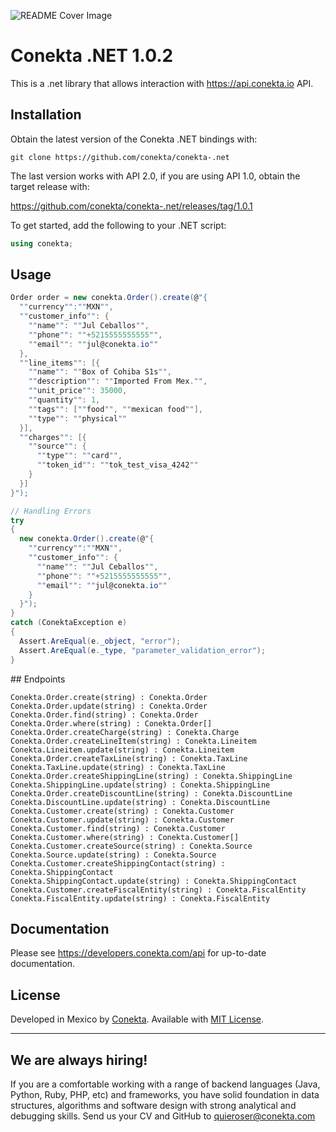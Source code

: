 ![README Cover Image](readme_cover.png)

# Conekta .NET 1.0.2

This is a .net library that allows interaction with https://api.conekta.io API.

## Installation

Obtain the latest version of the Conekta .NET bindings with:

    git clone https://github.com/conekta/conekta-.net

The last version works with API 2.0, if you are using API 1.0, obtain the target release with:

https://github.com/conekta/conekta-.net/releases/tag/1.0.1

To get started, add the following to your .NET script:

```csharp
using conekta;
```


## Usage

```csharp
Order order = new conekta.Order().create(@"{
  ""currency"":""MXN"",
  ""customer_info"": {
    ""name"": ""Jul Ceballos"",
    ""phone"": ""+5215555555555"",
    ""email"": ""jul@conekta.io""
  },
  ""line_items"": [{
    ""name"": ""Box of Cohiba S1s"",
    ""description"": ""Imported From Mex."",
    ""unit_price"": 35000,
    ""quantity"": 1,
    ""tags"": [""food"", ""mexican food""],
    ""type"": ""physical""
  }],
  ""charges"": [{
    ""source"": {
      ""type"": ""card"",
      ""token_id"": ""tok_test_visa_4242""
    }
  }]
}");

// Handling Errors
try
{
  new conekta.Order().create(@"{
    ""currency"":""MXN"",
    ""customer_info"": {
      ""name"": ""Jul Ceballos"",
      ""phone"": ""+5215555555555"",
      ""email"": ""jul@conekta.io""
    }
  }");
}
catch (ConektaException e)
{
  Assert.AreEqual(e._object, "error");
  Assert.AreEqual(e._type, "parameter_validation_error");
}
```

## Endpoints

```
Conekta.Order.create(string) : Conekta.Order
Conekta.Order.update(string) : Conekta.Order
Conekta.Order.find(string) : Conekta.Order
Conekta.Order.where(string) : Conekta.Order[]
Conekta.Order.createCharge(string) : Conekta.Charge
Conekta.Order.createLineItem(string) : Conekta.Lineitem
Conekta.Lineitem.update(string) : Conekta.Lineitem
Conekta.Order.createTaxLine(string) : Conekta.TaxLine
Conekta.TaxLine.update(string) : Conekta.TaxLine
Conekta.Order.createShippingLine(string) : Conekta.ShippingLine
Conekta.ShippingLine.update(string) : Conekta.ShippingLine
Conekta.Order.createDiscountLine(string) : Conekta.DiscountLine
Conekta.DiscountLine.update(string) : Conekta.DiscountLine
Conekta.Customer.create(string) : Conekta.Customer
Conekta.Customer.update(string) : Conekta.Customer
Conekta.Customer.find(string) : Conekta.Customer
Conekta.Customer.where(string) : Conekta.Customer[]
Conekta.Customer.createSource(string) : Conekta.Source
Conekta.Source.update(string) : Conekta.Source
Conekta.Customer.createShippingContact(string) : Conekta.ShippingContact
Conekta.ShippingContact.update(string) : Conekta.ShippingContact
Conekta.Customer.createFiscalEntity(string) : Conekta.FiscalEntity
Conekta.FiscalEntity.update(string) : Conekta.FiscalEntity
```

## Documentation

Please see https://developers.conekta.com/api for up-to-date documentation.

## License

Developed in Mexico by [Conekta](https://www.conekta.com). Available with [MIT License](LICENSE).

***

## We are always hiring!

If you are a comfortable working with a range of backend languages (Java, Python, Ruby, PHP, etc) and frameworks, you have solid foundation in data structures, algorithms and software design with strong analytical and debugging skills. Send us your CV and GitHub to quieroser@conekta.com
